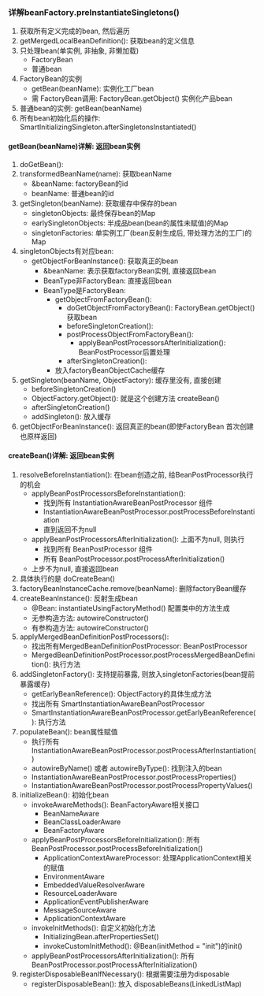 ### 详解beanFactory.preInstantiateSingletons()

1. 获取所有定义完成的bean, 然后遍历
1. getMergedLocalBeanDefinition(): 获取bean的定义信息
1. 只处理bean(单实例, 非抽象, 非懒加载)
    - FactoryBean
    - 普通bean
1. FactoryBean的实例
    - getBean(beanName): 实例化工厂bean
    - 需 FactoryBean调用: FactoryBean.getObject() 实例化产品bean
1. 普通bean的实例: getBean(beanName)
1. 所有bean初始化后的操作: SmartInitializingSingleton.afterSingletonsInstantiated()

#### getBean(beanName)详解: 返回bean实例
1. doGetBean(): 
1. transformedBeanName(name): 获取beanName
    - &beanName: factoryBean的id
    - beanName: 普通bean的id
1. getSingleton(beanName): 获取缓存中保存的bean
    - singletonObjects: 最终保存bean的Map
    - earlySingletonObjects: 半成品bean(bean的属性未赋值)的Map
    - singletonFactories: 单实例工厂(bean反射生成后, 带处理方法的工厂)的Map
1. singletonObjects有对应bean:
    - getObjectForBeanInstance(): 获取真正的bean
        - &beanName: 表示获取factoryBean实例, 直接返回bean
        - BeanType非FactoryBean: 直接返回bean     
        - BeanType是FactoryBean: 
            - getObjectFromFactoryBean():
                - doGetObjectFromFactoryBean(): FactoryBean.getObject()获取bean
                - beforeSingletonCreation():
                - postProcessObjectFromFactoryBean():
                    - applyBeanPostProcessorsAfterInitialization(): BeanPostProcessor后置处理
                - afterSingletonCreation():
            - 放入factoryBeanObjectCache缓存
1. getSingleton(beanName, ObjectFactory): 缓存里没有, 直接创建
    - beforeSingletonCreation()
    - ObjectFactory.getObject(): 就是这个创建方法 createBean()
    - afterSingletonCreation()
    - addSingleton(): 放入缓存  
1. getObjectForBeanInstance(): 返回真正的bean(即使FactoryBean 首次创建也原样返回)    
    
#### createBean()详解: 返回bean实例
1. resolveBeforeInstantiation(): 在bean创造之前, 给BeanPostProcessor执行的机会
    - applyBeanPostProcessorsBeforeInstantiation(): 
        - 找到所有 InstantiationAwareBeanPostProcessor 组件
        - InstantiationAwareBeanPostProcessor.postProcessBeforeInstantiation
        - 直到返回不为null
    - applyBeanPostProcessorsAfterInitialization(): 上面不为null, 则执行
        - 找到所有 BeanPostProcessor 组件
        - 所有 BeanPostProcessor.postProcessAfterInitialization()
    - 上步不为null, 直接返回bean
1. 具体执行的是 doCreateBean()
1. factoryBeanInstanceCache.remove(beanName): 删除factoryBean缓存         
1. createBeanInstance(): 反射生成bean 
    - @Bean: instantiateUsingFactoryMethod() 配置类中的方法生成
    - 无参构造方法: autowireConstructor()
    - 有参构造方法: autowireConstructor()
1. applyMergedBeanDefinitionPostProcessors():
    - 找出所有MergedBeanDefinitionPostProcessor: BeanPostProcessor
    - MergedBeanDefinitionPostProcessor.postProcessMergedBeanDefinition(): 执行方法
1. addSingletonFactory(): 支持提前暴露, 则放入singletonFactories(bean提前暴露缓存)
    - getEarlyBeanReference(): ObjectFactory的具体生成方法
    - 找出所有 SmartInstantiationAwareBeanPostProcessor
    - SmartInstantiationAwareBeanPostProcessor.getEarlyBeanReference(): 执行方法  
1. populateBean(): bean属性赋值
    - 执行所有 InstantiationAwareBeanPostProcessor.postProcessAfterInstantiation()
    - autowireByName() 或者 autowireByType(): 找到注入的bean
    - InstantiationAwareBeanPostProcessor.postProcessProperties()
    - InstantiationAwareBeanPostProcessor.postProcessPropertyValues()
1. initializeBean(): 初始化bean  
    - invokeAwareMethods(): BeanFactoryAware相关接口
        - BeanNameAware
        - BeanClassLoaderAware
        - BeanFactoryAware
    - applyBeanPostProcessorsBeforeInitialization(): 所有BeanPostProcessor.postProcessBeforeInitialization()
        - ApplicationContextAwareProcessor: 处理ApplicationContext相关的赋值
        - EnvironmentAware
        - EmbeddedValueResolverAware
        - ResourceLoaderAware
        - ApplicationEventPublisherAware
        - MessageSourceAware
        - ApplicationContextAware
    - invokeInitMethods(): 自定义初始化方法
        - InitializingBean.afterPropertiesSet()
        - invokeCustomInitMethod(): @Bean(initMethod = "init")的init()
    - applyBeanPostProcessorsAfterInitialization(): 所有BeanPostProcessor.postProcessAfterInitialization()
1. registerDisposableBeanIfNecessary(): 根据需要注册为disposable
    - registerDisposableBean(): 放入 disposableBeans(LinkedListMap)          